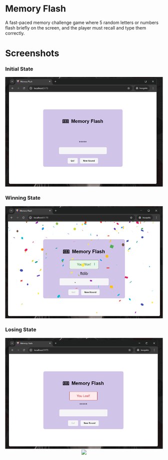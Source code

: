 # Memory Flash

A fast-paced memory challenge game where 5 random letters or numbers flash briefly on the screen, and the player must recall and type them correctly.

# Screenshots

### Initial State
<center>
    <img src="./screenshots/1.png" />
</center>

### Winning State
<center>
    <img src="./screenshots/2.png" />
</center>

### Losing State
<center>
    <img src="./screenshots/3.png" />
</center>

<center>
    <img src="./screenshots/Memory_Flash.gif" />
</center>